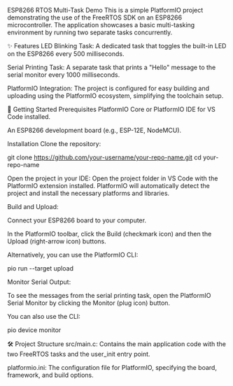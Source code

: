 ESP8266 RTOS Multi-Task Demo
This is a simple PlatformIO project demonstrating the use of the FreeRTOS SDK on an ESP8266 microcontroller. The application showcases a basic multi-tasking environment by running two separate tasks concurrently.

✨ Features
LED Blinking Task: A dedicated task that toggles the built-in LED on the ESP8266 every 500 milliseconds.

Serial Printing Task: A separate task that prints a "Hello" message to the serial monitor every 1000 milliseconds.

PlatformIO Integration: The project is configured for easy building and uploading using the PlatformIO ecosystem, simplifying the toolchain setup.

🚀 Getting Started
Prerequisites
PlatformIO Core or PlatformIO IDE for VS Code installed.

An ESP8266 development board (e.g., ESP-12E, NodeMCU).

Installation
Clone the repository:

git clone https://github.com/your-username/your-repo-name.git
cd your-repo-name

Open the project in your IDE:
Open the project folder in VS Code with the PlatformIO extension installed. PlatformIO will automatically detect the project and install the necessary platforms and libraries.

Build and Upload:

Connect your ESP8266 board to your computer.

In the PlatformIO toolbar, click the Build (checkmark icon) and then the Upload (right-arrow icon) buttons.

Alternatively, you can use the PlatformIO CLI:

pio run --target upload

Monitor Serial Output:

To see the messages from the serial printing task, open the PlatformIO Serial Monitor by clicking the Monitor (plug icon) button.

You can also use the CLI:

pio device monitor

🛠️ Project Structure
src/main.c: Contains the main application code with the two FreeRTOS tasks and the user_init entry point.

platformio.ini: The configuration file for PlatformIO, specifying the board, framework, and build options.

